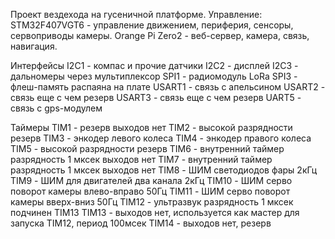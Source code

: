 Проект вездехода на гусеничной платформе.
Управление: 
STM32F407VGT6 - управление движением, периферия, сенсоры, сервоприводы камеры.
Orange Pi Zero2 - веб-сервер, камера, связь, навигация.

Интерфейсы
I2C1 - компас и прочие датчики
I2C2 - дисплей 
I2C3 - дальномеры через мультиплексор
SPI1 - радиомодуль LoRa
SPI3 - флеш-память распаяна на плате
USART1 - связь с апельсином
USART2 - связь еще с чем резерв
USART3 - связь еще с чем резерв
UART5 - связь с gps-модулем


Таймеры
TIM1 - резерв выходов нет
TIM2 - высокой разрядности резерв
TIM3 - энкодер левого колеса
TIM4 - энкодер правого колеса
TIM5 - высокой разрядности резерв
TIM6 - внутренний таймер разрядность 1 мксек выходов нет
TIM7 - внутренний таймер разрядность 1 мксек выходов нет
TIM8 - ШИМ светодиодов фары 2кГц
TIM9 - ШИМ для двигателей два канала 2кГц
TIM10 - ШИМ серво поворот камеры влево-вправо 50Гц
TIM11 - ШИМ серво поворот камеры вверх-вниз 50Гц
TIM12 - ультразвук разрядность 1 мксек подчинен TIM13
TIM13 - выходов нет, используется как мастер для запуска TIM12, период 100мсек
TIM14 - выходов нет, резерв